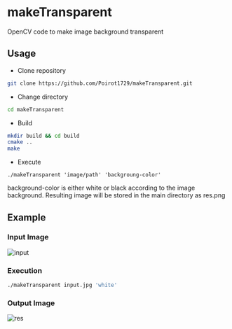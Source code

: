 # makeTransparent
OpenCV code to make image background transparent 

## Usage
* Clone repository
```bash
git clone https://github.com/Poirot1729/makeTransparent.git
```

* Change directory
```bash
cd makeTransparent
```

* Build
```bash
mkdir build && cd build
cmake ..
make
```

* Execute
```
./makeTransparent 'image/path' 'backgroung-color'
```
background-color is either white or black according to the image background.
Resulting image will be stored in the main directory as res.png

## Example

### Input Image
![input](https://user-images.githubusercontent.com/15849927/28239523-d3873a96-698b-11e7-8d85-f399d51b97d0.jpg)

### Execution
```bash
./makeTransparent input.jpg 'white'
```

### Output Image
![res](https://user-images.githubusercontent.com/15849927/28239524-dce04452-698b-11e7-9a0c-86c0f7d06852.png)


